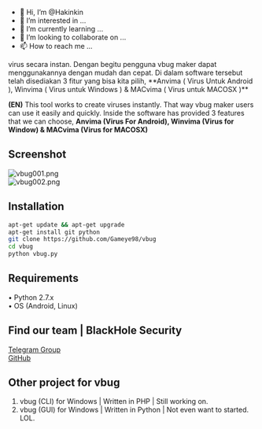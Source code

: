 - 👋 Hi, I’m @Hakinkin
- 👀 I’m interested in ...
- 🌱 I’m currently learning ...
- 💞️ I’m looking to collaborate on ...
- 📫 How to reach me ...

<!---
Hakinkin/Hakinkin is a ✨ special ✨ repository because its `README.md` (this file) appears on your GitHub profile.
You can click the Preview link to take a look at your changes.
--->virus secara instan. Dengan begitu pengguna vbug maker dapat menggunakannya dengan mudah dan cepat. Di dalam software tersebut telah disediakan 3 fitur yang bisa kita pilih, **Anvima ( Virus Untuk Android ), Winvima ( Virus untuk Windows ) & MACvima ( Virus untuk MACOSX )**  
**(EN)** This tool works to create viruses instantly. That way vbug maker users can use it easily and quickly. Inside the software has provided 3 features that we can choose, **Anvima (Virus For Android), Winvima (Virus for Window) & MACvima (Virus for MACOSX)**

## Screenshot
![vbug001.png](.image/vbug01.png)  
![vbug002.png](.image/vbug02.png)

## Installation
```bash
apt-get update && apt-get upgrade
apt-get install git python
git clone https://github.com/Gameye98/vbug
cd vbug
python vbug.py
```

## Requirements
• Python 2.7.x  
• OS (Android, Linux)

## Find our team | BlackHole Security
[Telegram Group](https://t.me/BHSec)  
[GitHub](https://github.com/BlackHoleSecurity)

## Other project for vbug
1. vbug (CLI) for Windows | Written in PHP | Still working on.
2. vbug (GUI) for Windows | Written in Python | Not even want to started. LOL.
